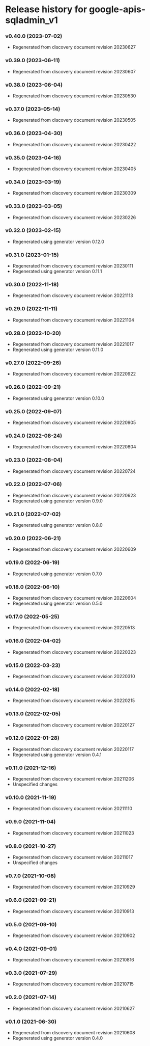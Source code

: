 # Release history for google-apis-sqladmin_v1

### v0.40.0 (2023-07-02)

* Regenerated from discovery document revision 20230627

### v0.39.0 (2023-06-11)

* Regenerated from discovery document revision 20230607

### v0.38.0 (2023-06-04)

* Regenerated from discovery document revision 20230530

### v0.37.0 (2023-05-14)

* Regenerated from discovery document revision 20230505

### v0.36.0 (2023-04-30)

* Regenerated from discovery document revision 20230422

### v0.35.0 (2023-04-16)

* Regenerated from discovery document revision 20230405

### v0.34.0 (2023-03-19)

* Regenerated from discovery document revision 20230309

### v0.33.0 (2023-03-05)

* Regenerated from discovery document revision 20230226

### v0.32.0 (2023-02-15)

* Regenerated using generator version 0.12.0

### v0.31.0 (2023-01-15)

* Regenerated from discovery document revision 20230111
* Regenerated using generator version 0.11.1

### v0.30.0 (2022-11-18)

* Regenerated from discovery document revision 20221113

### v0.29.0 (2022-11-11)

* Regenerated from discovery document revision 20221104

### v0.28.0 (2022-10-20)

* Regenerated from discovery document revision 20221017
* Regenerated using generator version 0.11.0

### v0.27.0 (2022-09-26)

* Regenerated from discovery document revision 20220922

### v0.26.0 (2022-09-21)

* Regenerated using generator version 0.10.0

### v0.25.0 (2022-09-07)

* Regenerated from discovery document revision 20220905

### v0.24.0 (2022-08-24)

* Regenerated from discovery document revision 20220804

### v0.23.0 (2022-08-04)

* Regenerated from discovery document revision 20220724

### v0.22.0 (2022-07-06)

* Regenerated from discovery document revision 20220623
* Regenerated using generator version 0.9.0

### v0.21.0 (2022-07-02)

* Regenerated using generator version 0.8.0

### v0.20.0 (2022-06-21)

* Regenerated from discovery document revision 20220609

### v0.19.0 (2022-06-19)

* Regenerated using generator version 0.7.0

### v0.18.0 (2022-06-10)

* Regenerated from discovery document revision 20220604
* Regenerated using generator version 0.5.0

### v0.17.0 (2022-05-25)

* Regenerated from discovery document revision 20220513

### v0.16.0 (2022-04-02)

* Regenerated from discovery document revision 20220323

### v0.15.0 (2022-03-23)

* Regenerated from discovery document revision 20220310

### v0.14.0 (2022-02-18)

* Regenerated from discovery document revision 20220215

### v0.13.0 (2022-02-05)

* Regenerated from discovery document revision 20220127

### v0.12.0 (2022-01-28)

* Regenerated from discovery document revision 20220117
* Regenerated using generator version 0.4.1

### v0.11.0 (2021-12-16)

* Regenerated from discovery document revision 20211206
* Unspecified changes

### v0.10.0 (2021-11-19)

* Regenerated from discovery document revision 20211110

### v0.9.0 (2021-11-04)

* Regenerated from discovery document revision 20211023

### v0.8.0 (2021-10-27)

* Regenerated from discovery document revision 20211017
* Unspecified changes

### v0.7.0 (2021-10-08)

* Regenerated from discovery document revision 20210929

### v0.6.0 (2021-09-21)

* Regenerated from discovery document revision 20210913

### v0.5.0 (2021-09-10)

* Regenerated from discovery document revision 20210902

### v0.4.0 (2021-09-01)

* Regenerated from discovery document revision 20210816

### v0.3.0 (2021-07-29)

* Regenerated from discovery document revision 20210715

### v0.2.0 (2021-07-14)

* Regenerated from discovery document revision 20210627

### v0.1.0 (2021-06-30)

* Regenerated from discovery document revision 20210608
* Regenerated using generator version 0.4.0

